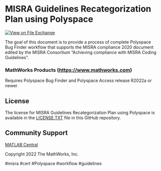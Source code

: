 # MISRA Guidelines Recategorization Plan using Polyspace

[![View <File Exchange Title> on File Exchange](https://www.mathworks.com/matlabcentral/images/matlab-file-exchange.svg)](https://www.mathworks.com/matlabcentral/fileexchange/####-file-exchange-title)  

The goal of this document is to provide a process of complete Polyspace Bug Finder workflow that supports the MISRA compliance 2020 document edited by the MISRA Consortium “Achieving compliance with MISRA Coding Guidelines”.

### MathWorks Products (https://www.mathworks.com)

Requires Polyspace Bug Finder and Polyspace Access release R2022a or newer

## License
The license for MISRA Guidelines Recategorization Plan using Polyspace is available in the [LICENSE.TXT](license.txt) file in this GitHub repository.

## Community Support
[MATLAB Central](https://www.mathworks.com/matlabcentral)

Copyright 2022 The MathWorks, Inc.

 #misra #cert #Polyspace #workflow #guidelines 

